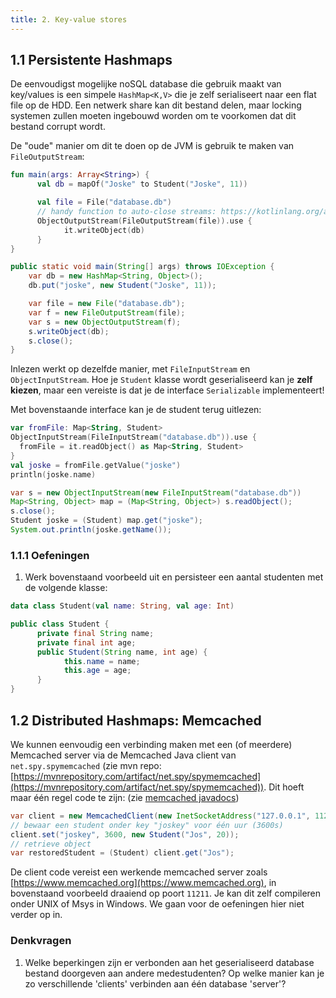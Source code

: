 ```yaml
---
title: 2. Key-value stores
---
```


## 1.1 Persistente Hashmaps

De eenvoudigst mogelijke noSQL database die gebruik maakt van key/values is een simpele `HashMap<K,V>` die je zelf serialiseert naar een flat file op de HDD. Een netwerk share kan dit bestand delen, maar locking systemen zullen moeten ingebouwd worden om te voorkomen dat dit bestand corrupt wordt. 

De "oude" manier om dit te doen op de JVM is gebruik te maken van `FileOutputStream`:

<div class="devselect">

```kt
fun main(args: Array<String>) {
      val db = mapOf("Joske" to Student("Joske", 11))

      val file = File("database.db")
      // handy function to auto-close streams: https://kotlinlang.org/api/latest/jvm/stdlib/kotlin.io/use.html
      ObjectOutputStream(FileOutputStream(file)).use { 
            it.writeObject(db)
      }
}
```

```java
public static void main(String[] args) throws IOException {
    var db = new HashMap<String, Object>();
    db.put("joske", new Student("Joske", 11));

    var file = new File("database.db");
    var f = new FileOutputStream(file);
    var s = new ObjectOutputStream(f);
    s.writeObject(db);
    s.close();
}
```
</div>

Inlezen werkt op dezelfde manier, met `FileInputStream` en `ObjectInputStream`. Hoe je `Student` klasse wordt geserialiseerd kan je **zelf kiezen**, maar een vereiste is dat je de interface `Serializable` implementeert! 

Met bovenstaande interface kan je de student terug uitlezen:

<div class="devselect">

```kt
var fromFile: Map<String, Student>
ObjectInputStream(FileInputStream("database.db")).use {
  fromFile = it.readObject() as Map<String, Student>
}
val joske = fromFile.getValue("joske")
println(joske.name)
```

```java
var s = new ObjectInputStream(new FileInputStream("database.db"))
Map<String, Object> map = (Map<String, Object>) s.readObject();
s.close();
Student joske = (Student) map.get("joske");
System.out.println(joske.getName());
```

</div>

### 1.1.1 Oefeningen

1. Werk bovenstaand voorbeeld uit en persisteer een aantal studenten met de volgende klasse:

<div class="devselect">

```kt
data class Student(val name: String, val age: Int)
```

```java
public class Student {
      private final String name;
      private final int age;
      public Student(String name, int age) {
            this.name = name;
            this.age = age;
      }
}
```
</div>

## 1.2 Distributed Hashmaps: Memcached

We kunnen eenvoudig een verbinding maken met een (of meerdere) Memcached server via de Memcached Java client van `net.spy.spymemcached` (zie mvn repo: [https://mvnrepository.com/artifact/net.spy/spymemcached](https://mvnrepository.com/artifact/net.spy/spymemcached)). Dit hoeft maar één regel code te zijn: (zie [memcached javadocs](http://dustin.github.io/java-memcached-client/apidocs/net/spy/memcached/MemcachedClient.html))

```java
var client = new MemcachedClient(new InetSocketAddress("127.0.0.1", 11211));
// bewaar een student onder key "joskey" voor één uur (3600s)
client.set("joskey", 3600, new Student("Jos", 20));
// retrieve object
var restoredStudent = (Student) client.get("Jos");
```

De client code vereist een werkende memcached server zoals [https://www.memcached.org](https://www.memcached.org), in bovenstaand voorbeeld draaiend op poort `11211`. Je kan dit zelf compileren onder UNIX of Msys in Windows. We gaan voor de oefeningen hier niet verder op in. 

### Denkvragen

1. Welke beperkingen zijn er verbonden aan het geserialiseerd database bestand doorgeven aan andere medestudenten? Op welke manier kan je zo verschillende 'clients' verbinden aan één database 'server'?
